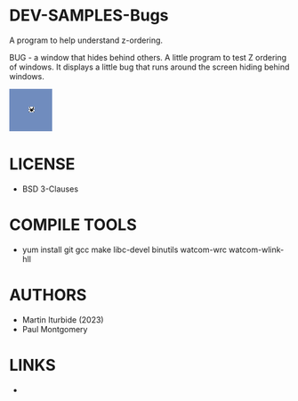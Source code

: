 # DEV-SAMPLES-Bugs
A program to help understand z-ordering.  

BUG - a window that hides behind others. A little program to test Z ordering of windows. It displays a little bug that runs around the screen hiding behind windows.

![PM-Bug ScreenShot](/wiki/PM-Bug_001.png)

LICENSE
===============
* BSD 3-Clauses

COMPILE TOOLS
===============
* yum install git gcc make libc-devel binutils watcom-wrc watcom-wlink-hll
 
AUTHORS
===============
* Martin Iturbide (2023)
* Paul Montgomery

LINKS
===============
* 
